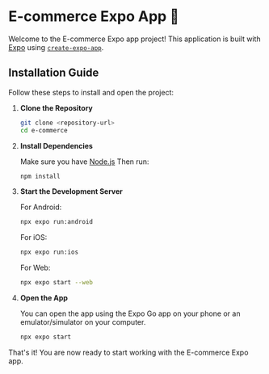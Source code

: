 # E-commerce Expo App 🚀

Welcome to the E-commerce Expo app project! This application is built with [Expo](https://expo.dev) using [`create-expo-app`](https://www.npmjs.com/package/create-expo-app).

## Installation Guide

Follow these steps to install and open the project:

1. **Clone the Repository**

   ```bash
   git clone <repository-url>
   cd e-commerce
   ```

2. **Install Dependencies**

   Make sure you have [Node.js](https://nodejs.org/) Then run:

   ```bash
   npm install
   ```

3. **Start the Development Server**

   For Android:

   ```bash
   npx expo run:android
   ```

   For iOS:

   ```bash
   npx expo run:ios
   ```

   For Web:

   ```bash
   npx expo start --web
   ```

4. **Open the App**

   You can open the app using the Expo Go app on your phone or an emulator/simulator on your computer.

   ```bash
   npx expo start
   ```

That's it! You are now ready to start working with the E-commerce Expo app.
